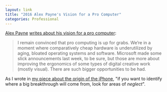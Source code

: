 ```yaml
---
layout: link
title: "2016 Alex Payne's Vision for a Pro Computer"
categories: Professional
---
```


[Alex Payne](https://twitter.com/al3x) [writes about his vision for a pro computer](https://al3x.net/posts/2016/10/31/pro-computing.html):

> I remain convinced that pro computing is up for grabs. We’re in a moment where comparatively cheap hardware is underutilized by aging, bloated operating systems and software. Microsoft made some slick announcements last week, to be sure, but those are more about improving the ergonomics of some types of digital creative work (mostly visual). There are such bigger opportunities to be had.

As I wrote in [my piece about the origin of the iPhone](https://blog.robenkleene.com/2019/04/20/the-deal-that-made-the-iphone/), "if you want to identify where a big breakthrough will come from, look for areas of *neglect*".
